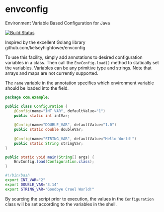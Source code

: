 # envconfig
Environment Variable Based Configuration for Java

[![Build Status](https://travis-ci.org/andy-trimble/envconfig.svg?branch=master)](https://travis-ci.org/andy-trimble/envconfig)

Inspired by the excellent Golang library github.com/kelseyhightower/envconfig

To use this facility, simply add annotations to desired configuration variables
in a class. Then call the ```EnvConfig.load()``` method to statically set the
variables. Variables can be any primitive type and strings. Note that arrays
and maps are not currently supported.

The ```name``` variable in the annotation specifies which environment variable
should be loaded into the field.

```Java
package com.example;

public class Configuration {
    @Config(name="INT_VAR", defaultValue="1")
    public static int intVar;
    
    @Config(name="DOUBLE_VAR", defaultValue="1.0")
    public static double doubleVar;
    
    @Config(name="STRING_VAR", defaultValue="Hello World!")
    public static String stringVar;
}

public static void main(String[] args) {
    EnvConfig.load(Configuration.class);
}
```

```Bash
#!/bin/bash
export INT_VAR="2"
export DOUBLE_VAR="3.14"
export STRING_VAR="Goodbye Cruel World!"
```

By sourcing the script prior to execution, the values in the ```Configuration```
class will be set according to the variables in the shell.